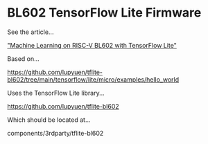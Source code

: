 # BL602 TensorFlow Lite Firmware

See the article...

["Machine Learning on RISC-V BL602 with TensorFlow Lite"](https://lupyuen.github.io/articles/tflite)

Based on...

https://github.com/lupyuen/tflite-bl602/tree/main/tensorflow/lite/micro/examples/hello_world

Uses the TensorFlow Lite library...

https://github.com/lupyuen/tflite-bl602

Which should be located at...

components/3rdparty/tflite-bl602
